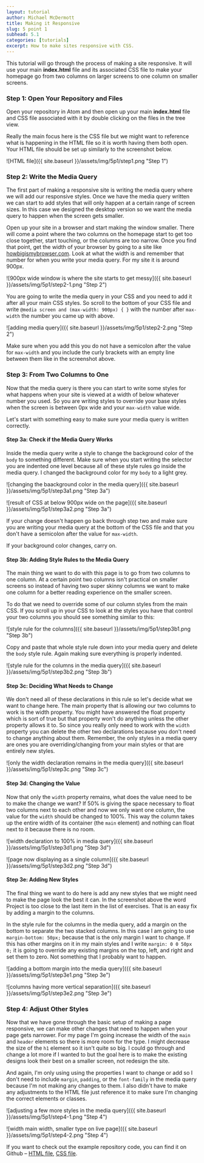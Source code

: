 ```yaml
---
layout: tutorial
author: Michael McDermott
title: Making it Responsive
slug: 5 point 1
subhead: 5.1
categories: [tutorials]
excerpt: How to make sites responsive with CSS.
---
```

This tutorial will go through the process of making a site responsive. It will use your main **index.html** file and its associated CSS file to make your homepage go from two columns on larger screens to one column on smaller screens.

### <span id="step1">Step 1: Open Your Repository and Files</span>
Open your repository in Atom and then open up your main **index.html** file and CSS file associated with it by double clicking on the files in the tree view.

Really the main focus here is the CSS file but we might want to reference what is happening in the HTML file so it is worth having them both open. Your HTML file should be set up similarly to the screenshot below.

![HTML file]({{ site.baseurl }}/assets/img/5p1/step1.png "Step 1")

### <span id="step2">Step 2: Write the Media Query
The first part of making a responsive site is writing the media query where we will add our responsive styles. Once we have the media query written we can start to add styles that will only happen at a certain range of screen sizes. In this case we designed the desktop version so we want the media query to happen when the screen gets smaller.

Open up your site in a browser and start making the window smaller. There will come a point where the two columns on the homepage start to get too close together, start touching, or the columns are too narrow. Once you find that point, get the width of your browser by going to a site like [howbigismybrowser.com](http://howbigismybrowser.com/). Look at what the width is and remember that number for when you write your media query. For my site it is around 900px.

![900px wide window is where the site starts to get messy]({{ site.baseurl }}/assets/img/5p1/step2-1.png "Step 2")

You are going to write the media query in your CSS and you need to add it after all your main CSS styles. So scroll to the bottom of your CSS file and write `@media screen and (max-width: 900px) { }` with the number after `max-width` the number you came up with above.

![adding media query]({{ site.baseurl }}/assets/img/5p1/step2-2.png "Step 2")

Make sure when you add this you do not have a semicolon after the value for `max-width` and you include the curly brackets with an empty line between them like in the screenshot above.

### <span id="step3">Step 3: From Two Columns to One</span>

Now that the media query is there you can start to write some styles for what happens when your site is viewed at a width of below whatever number you used. So you are writing styles to override your base styles when the screen is between 0px wide and your `max-width` value wide.

Let's start with something easy to make sure your media query is written correctly.

#### Step 3a: Check if the Media Query Works

Inside the media query write a style to change the background color of the `body` to something different. Make sure when you start writing the selector you are indented one level because all of these style rules go inside the media query. I changed the background color for my `body` to a light grey.

![changing the baackground color in the media query]({{ site.baseurl }}/assets/img/5p1/step3a1.png "Step 3a")

![result of CSS at below 900px wide on the page]({{ site.baseurl }}/assets/img/5p1/step3a2.png "Step 3a")

If your change doesn't happen go back through step two and make sure you are writing your media query at the bottom of the CSS file and that you don't have a semicolon after the value for `max-width`.

If your background color changes, carry on.

#### Step 3b: Adding Style Rules to the Media Query

The main thing we want to do with this page is to go from two columns to one column. At a certain point two columns isn't practical on smaller screens so instead of having two super skinny columns we want to make one column for a better reading experience on the smaller screen.

To do that we need to override some of our column styles from the main CSS. If you scroll up in your CSS to look at the styles you have that control your two columns you should see something similar to this:

![style rule for the columns]({{ site.baseurl }}/assets/img/5p1/step3b1.png "Step 3b")

Copy and paste that whole style rule down into your media query and delete the `body` style rule. Again making sure everything is properly indented.

![style rule for the columns in the media query]({{ site.baseurl }}/assets/img/5p1/step3b2.png "Step 3b")

#### Step 3c: Deciding What Needs to Change

We don't need all of these declarations in this rule so let's decide what we want to change here. The main property that is allowing our two columns to work is the <span class="spoiler">width</span> property. You might have answered the <span class="spoiler">float</span> property which is sort of true but that property won't do anything unless the other property allows it to. So since you really only need to work with the `width` property you can delete the other two declarations because you don't need to change anything about them. Remember, the only styles in a media query are ones you are overriding/changing from your main styles or that are entirely new styles.

![only the width declaration remains in the media query]({{ site.baseurl }}/assets/img/5p1/step3c.png "Step 3c")

#### Step 3d: Changing the Value

Now that only the `width` property remains, what does the value need to be to make the change we want? If 50% is giving the space necessary to float two columns next to each other and now we only want one column, the value for the `width` should be changed to <span class="spoiler">100%</span>. This way the column takes up the entire width of its container (the `main` element) and nothing can float next to it because there is no room.

![width declaration to 100% in media query]({{ site.baseurl }}/assets/img/5p1/step3d1.png "Step 3d")

![page now displaying as a single column]({{ site.baseurl }}/assets/img/5p1/step3d2.png "Step 3d")

#### Step 3e: Adding New Styles

The final thing we want to do here is add any new styles that we might need to make the page look the best it can. In the screenshot above the word Project is too close to the last item in the list of exercises. That is an easy fix by adding a <span class="spoiler">margin</span> to the columns.

In the style rule for the columns in the media query, add a margin on the bottom to separate the two stacked columns. In this case I am going to use `margin-bottom: 50px;` because that is the only margin I want to change. If this has other margins on it in my main styles and I write `margin: 0 0 50px 0;` it is going to override any existing margins on the top, left, and right and set them to zero. Not something that I probably want to happen.

![adding a bottom margin into the media query]({{ site.baseurl }}/assets/img/5p1/step3e1.png "Step 3e")

![columns having more vertical separation]({{ site.baseurl }}/assets/img/5p1/step3e2.png "Step 3e")

### <span id="step4">Step 4: Adjust Other Styles</span>

Now that we have gone through the basic setup of making a page responsive, we can make other changes that need to happen when your page gets narrower. For my page I'm going increase the width of the `main` and `header` elements so there is more room for the type. I might decrease the size of the `h1` element so it isn't quite so big. I could go through and change a lot more if I wanted to but the goal here is to make the existing designs look their best on a smaller screen, not redesign the site.

And again, I'm only using using the properties I want to change or add so I don't need to include `margin`, `padding`, or the `font-family` in the media query because I'm not making any changes to them. I also didn't have to make any adjustments to the HTML file just reference it to make sure I'm changing the correct elements or classes.

![adjusting a few more styles in the media query]({{ site.baseurl }}/assets/img/5p1/step4-1.png "Step 4")

![width main width, smaller type on live page]({{ site.baseurl }}/assets/img/5p1/step4-2.png "Step 4")

If you want to check out the example repository code, you can find it on Github – [HTML file](https://github.com/mmcdermott18/su2020-avt217/blob/gh-pages/index.html), [CSS file](https://github.com/mmcdermott18/su2020-avt217/blob/gh-pages/css/main.css).
